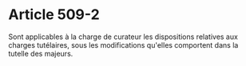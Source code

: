 # Article 509-2

Sont applicables à la charge de curateur les dispositions relatives aux charges tutélaires, sous les modifications qu'elles comportent dans la tutelle des majeurs.
